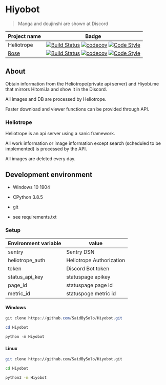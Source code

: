 # Hiyobot

> Manga and doujinshi are shown at Discord

| Project name | Badge                                                                                                                                                                                                                                                                                                                                                                                                               |
| ------------ | ------------------------------------------------------------------------------------------------------------------------------------------------------------------------------------------------------------------------------------------------------------------------------------------------------------------------------------------------------------------------------------------------------------------- |
| Heliotrope   | [![Build Status](https://travis-ci.com/SaidBySolo/Heliotrope.svg?token=tgm7xirkFfBB6hx7iLsr&branch=master)](https://travis-ci.com/SaidBySolo/Heliotrope) [![codecov](https://codecov.io/gh/SaidBySolo/Heliotrope/branch/master/graph/badge.svg?token=VTL1Z4abB7)](https://codecov.io/gh/SaidBySolo/Heliotrope) [![Code Style](https://img.shields.io/badge/code%20style-black-black)](https://github.com/psf/black) |
| [Rose](https://github.com/SaidBySolo/Rose)         | [![Build Status](https://travis-ci.com/SaidBySolo/Rose.svg?branch=master)](https://travis-ci.com/SaidBySolo/Rose) [![codecov](https://codecov.io/gh/SaidBySolo/Rose/branch/master/graph/badge.svg)](https://codecov.io/gh/SaidBySolo/Rose) [![Code Style](https://img.shields.io/badge/code%20style-black-black)](https://github.com/psf/black)                                                                     |

## About

Obtain information from the Heliotrope(private api server) and Hiyobi.me that mirrors Hitomi.la and show it in the Discord.

All images and DB are processed by Heliotrope.

Faster download and viewer functions can be provided through API.

### Heliotrope

Heliotrope is an api server using a sanic framework.

All work information or image information except search (scheduled to be implemented) is processed by the API.

All images are deleted every day.

## Development environment

* Windows 10 1904

* CPython 3.8.5
  
* git

* see requirements.txt

### Setup

| Environment variable | value                    |
| -------------------- | ------------------------ |
| sentry               | Sentry DSN               |
| heliotrope_auth      | Heliotrope Authorization |
| token                | Discord Bot token        |
| status_api_key       | statuspage apikey        |
| page_id              | statuspage page id       |
| metric_id            | statuspoge metric id     |

#### Windows

```powershell
git clone https://github.com/SaidBySolo/Hiyobot.git

cd Hiyobot

python -m Hiyobot
```

#### Linux

```bash
git clone https://github.com/SaidBySolo/Hiyobot.git

cd Hiyobot

python3 -m Hiyobot
```

